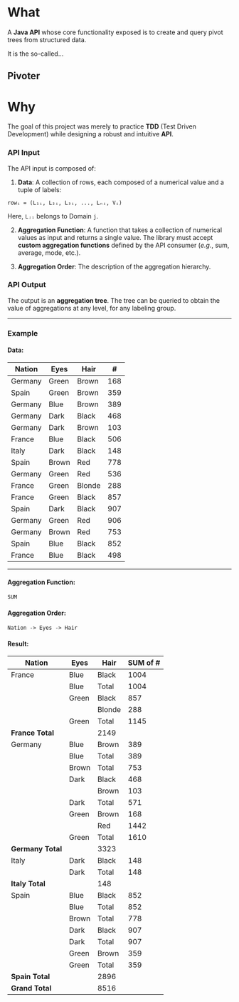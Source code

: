 # What

A **Java API** whose core functionality exposed is to create and query pivot trees from structured data.

It is the so-called...

## Pivoter

# Why
The goal of this project was merely to practice **TDD** (Test Driven Development) while designing a robust and intuitive **API**.


### API Input
The API input is composed of:
1. **Data**: A collection of rows, each composed of a numerical value and a tuple of labels:

```
rowᵢ = (L₁ᵢ, L₂ᵢ, L₃ᵢ, ..., Lₙᵢ, Vᵢ)
```

Here, `Lⱼᵢ` belongs to Domain `j`.

2. **Aggregation Function**: A function that takes a collection of numerical values as input and returns a single value. The library must accept **custom aggregation functions** defined by the API consumer (*e.g.*, sum, average, mode, etc.).


3. **Aggregation Order**: The description of the aggregation hierarchy.

### API Output
The output is an **aggregation tree**. 
The tree can be queried to obtain the value of aggregations at any level, for any labeling group.

---

### Example

#### Data:
| Nation  | Eyes  | Hair   | #   |
|---------|-------|--------|-----|
| Germany | Green | Brown  | 168 |
| Spain   | Green | Brown  | 359 |
| Germany | Blue  | Brown  | 389 |
| Germany | Dark  | Black  | 468 |
| Germany | Dark  | Brown  | 103 |
| France  | Blue  | Black  | 506 |
| Italy   | Dark  | Black  | 148 |
| Spain   | Brown | Red    | 778 |
| Germany | Green | Red    | 536 |
| France  | Green | Blonde | 288 |
| France  | Green | Black  | 857 |
| Spain   | Dark  | Black  | 907 |
| Germany | Green | Red    | 906 |
| Germany | Brown | Red    | 753 |
| Spain   | Blue  | Black  | 852 |
| France  | Blue  | Black  | 498 |

---

#### Aggregation Function:
`SUM`

#### Aggregation Order:
`Nation -> Eyes -> Hair`

#### Result:
| Nation  | Eyes  | Hair   | SUM of # |
|---------|-------|--------|----------|
| France  | Blue  | Black  | 1004     |
|         | Blue  | Total  | 1004     |
|         | Green | Black  | 857      |
|         |       | Blonde | 288      |
|         | Green | Total  | 1145     |
| **France Total**         |          | 2149     |
| Germany | Blue  | Brown  | 389      |
|         | Blue  | Total  | 389      |
|         | Brown | Total  | 753      |
|         | Dark  | Black  | 468      |
|         |       | Brown  | 103      |
|         | Dark  | Total  | 571      |
|         | Green | Brown  | 168      |
|         |       | Red    | 1442     |
|         | Green | Total  | 1610     |
| **Germany Total**        |          | 3323     |
| Italy   | Dark  | Black  | 148      |
|         | Dark  | Total  | 148      |
| **Italy Total**          |          | 148      |
| Spain   | Blue  | Black  | 852      |
|         | Blue  | Total  | 852      |
|         | Brown | Total  | 778      |
|         | Dark  | Black  | 907      |
|         | Dark  | Total  | 907      |
|         | Green | Brown  | 359      |
|         | Green | Total  | 359      |
| **Spain Total**          |          | 2896     |
| **Grand Total**          |          | 8516     |
